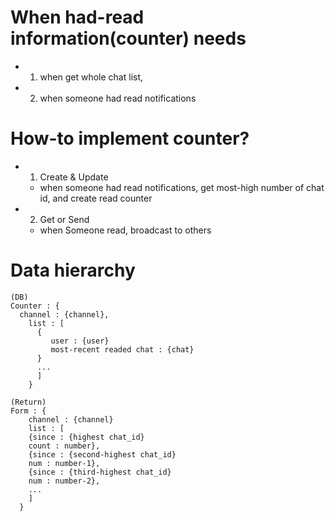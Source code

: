 # When had-read information(counter) needs

- 1.  when get whole chat list,
- 2.  when someone had read notifications

# How-to implement counter?

- 1. Create & Update
  - when someone had read notifications, get most-high number of chat id,
    and create read counter
- 2. Get or Send
  - when Someone read, broadcast to others

# Data hierarchy

```
(DB)
Counter : {
  channel : {channel},
    list : [
      {
         user : {user}
         most-recent readed chat : {chat}
      }
      ...
      ]
    }

(Return)
Form : {
    channel : {channel}
    list : [
    {since : {highest chat_id}
    count : number},
    {since : {second-highest chat_id}
    num : number-1},
    {since : {third-highest chat_id}
    num : number-2},
    ...
    ]
  }
```
